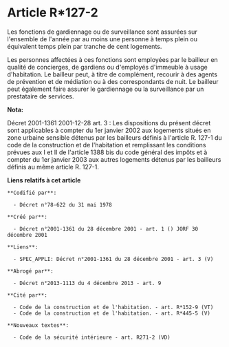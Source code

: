 # Article R*127-2

Les fonctions de gardiennage ou de surveillance sont assurées sur l'ensemble de l'année par au moins une personne à temps
plein ou équivalent temps plein par tranche de cent logements.

Les personnes affectées à ces fonctions sont employées par le bailleur en qualité de concierges, de gardiens ou d'employés
d'immeuble à usage d'habitation. Le bailleur peut, à titre de complément, recourir à des agents de prévention et de médiation
ou à des correspondants de nuit. Le bailleur peut également faire assurer le gardiennage ou la surveillance par un
prestataire de services.

**Nota:**

Décret 2001-1361 2001-12-28 art. 3 : Les dispositions du présent décret sont applicables à compter du 1er janvier 2002 aux
logements situés en zone urbaine sensible détenus par les bailleurs définis à l'article R. 127-1 du code de la construction
et de l'habitation et remplissant les conditions prévues aux I et II de l'article 1388 bis du code général des impôts et à
compter du 1er janvier 2003 aux autres logements détenus par les bailleurs définis au même article R. 127-1.

**Liens relatifs à cet article**

	**Codifié par**:

	  - Décret n°78-622 du 31 mai 1978

	**Créé par**:

	  - Décret n°2001-1361 du 28 décembre 2001 - art. 1 () JORF 30 décembre 2001

	**Liens**:

	  - SPEC_APPLI: Décret n°2001-1361 du 28 décembre 2001 - art. 3 (V)

	**Abrogé par**:

	  - Décret n°2013-1113 du 4 décembre 2013 - art. 9

	**Cité par**:

	  - Code de la construction et de l'habitation. - art. R*152-9 (VT)
	  - Code de la construction et de l'habitation. - art. R*445-5 (V)

	**Nouveaux textes**:

	  - Code de la sécurité intérieure - art. R271-2 (VD)
